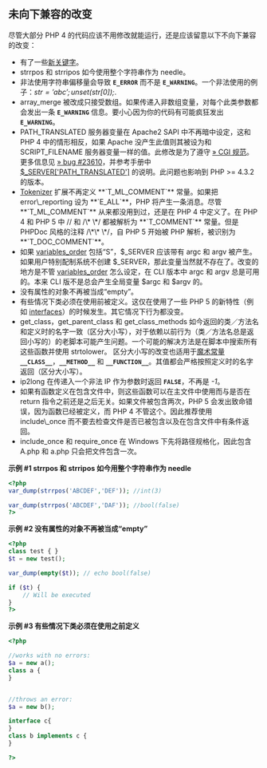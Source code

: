 未向下兼容的改变
----------------

尽管大部分 PHP 4
的代码应该不用修改就能运行，还是应该留意以下不向下兼容的改变：

-   <span class="simpara">
    有了一些<a href="/reserved/keywords.html" class="link">新关键字</a>。
    </span>
-   <span class="simpara"> <span class="function">strrpos</span> 和
    <span class="function">strripos</span> 如今使用整个字符串作为
    needle。 </span>
-   <span class="simpara"> 非法使用字符串偏移量会导致 **`E_ERROR`**
    而不是 **`E_WARNING`**。一个非法使用的例子：*$str = 'abc';
    unset($str\[0\]);*. </span>
-   <span class="simpara"> <span class="function">array\_merge</span>
    被改成只接受数组。如果传递入非数组变量，对每个此类参数都会发出一条
    **`E_WARNING`** 信息。要小心因为你的代码有可能疯狂发出
    **`E_WARNING`**。 </span>
-   <span class="simpara"> PATH\_TRANSLATED 服务器变量在 Apache2 SAPI
    中不再暗中设定，这和 PHP 4 中的情形相反，如果 Apache
    没产生此值则其被设为和 SCRIPT\_FILENAME
    服务器变量一样的值。此修改是为了遵守
    <a href="http://www.faqs.org/rfcs/rfc3875" class="link external">» CGI 规范</a>。更多信息见
    <a href="https://bugs.php.net/23610" class="link external">» bug #23610</a>，并参考手册中
    <a href="/reserved/variables/server.html" class="link">$_SERVER['PATH_TRANSLATED']</a>
    的说明。此问题也影响到 PHP \>= 4.3.2 的版本。 </span>
-   <span class="simpara">
    <a href="/ref/tokenizer.html" class="link">Tokenizer</a>
    扩展不再定义 **`T_ML_COMMENT`** 常量。如果把 error\_reporting 设为
    **`E_ALL`**，PHP 将产生一条消息。尽管 **`T_ML_COMMENT`**
    从来都没用到过，还是在 PHP 4 中定义了。在 PHP 4 和 PHP 5 中 // 和
    /\* \*/ 都被解析为 **`T_COMMENT`** 常量。但是 PHPDoc 风格的注释
    /\*\* \*/，自 PHP 5 开始被 PHP 解析，被识别为 **`T_DOC_COMMENT`**。
    </span>
-   <span class="simpara"> 如果
    <a href="/ini/core.html#ini.variables-order" class="link">variables_order</a>
    包括“S”，$\_SERVER 应该带有 argc 和 argv
    被产生。如果用户特别配制系统不创建
    $\_SERVER，那此变量当然就不存在了。改变的地方是不管
    <a href="/ini/core.html#ini.variables-order" class="link">variables_order</a>
    怎么设定，在 CLI 版本中 argc 和 argv 总是可用的。本来 CLI
    版不是总会产生全局变量 $argc 和 $argv 的。 </span>
-   <span class="simpara"> 没有属性的对象不再被当成“empty”。 </span>
-   <span class="simpara">
    有些情况下类必须在使用前被定义。这仅在使用了一些 PHP 5
    的新特性（例如
    <a href="/language/oop5/interfaces.html" class="link">interfaces</a>）的时候发生。其它情况下行为都没变。
    </span>
-   <span class="simpara"> <span
    class="function">get\_class</span>，<span
    class="function">get\_parent\_class</span> 和 <span
    class="function">get\_class\_methods</span>
    如今返回的类／方法名和定义时的名字一致（区分大小写），对于依赖以前行为（类／方法名总是返回小写的）的老脚本可能产生问题。一个可能的解决方法是在脚本中搜索所有这些函数并使用
    <span class="function">strtolower</span>。 </span> <span
    class="simpara">
    区分大小写的改变也适用于<a href="/language/constants/predefined.html" class="link">魔术常量</a>
    **`__CLASS__`**，**`__METHOD__`** 和
    **`__FUNCTION__`**。其值都会严格按照定义时的名字返回（区分大小写）。
    </span>
-   <span class="simpara"> <span class="function">ip2long</span>
    在传递入一个非法 IP 作为参数时返回 **`FALSE`**，不再是 *-1*。
    </span>
-   <span class="simpara">
    如果有函数定义在包含文件中，则这些函数可以在主文件中使用而与是否在
    <span class="function">return</span>
    指令之前还是之后无关。如果文件被包含两次，PHP 5
    会发出致命错误，因为函数已经被定义，而 PHP 4 不管这个。因此推荐使用
    <span class="function">include\_once</span>
    而不要去检查文件是否已被包含以及在包含文件中有条件返回。 </span>
-   <span class="simpara"> <span class="function">include\_once</span>
    和 <span class="function">require\_once</span> 在 Windows
    下先将路径规格化，因此包含 A.php 和 a.php 只会把文件包含一次。
    </span>

**示例 \#1 <span class="function">strrpos</span> 和 <span
class="function">strripos</span> 如今用整个字符串作为 needle**

``` php
<?php
var_dump(strrpos('ABCDEF','DEF')); //int(3)

var_dump(strrpos('ABCDEF','DAF')); //bool(false)
?>
```

**示例 \#2 没有属性的对象不再被当成“empty”**

``` php
<?php
class test { }
$t = new test();

var_dump(empty($t)); // echo bool(false)

if ($t) {
    // Will be executed
}
?>
```

**示例 \#3 有些情况下类必须在使用之前定义**

``` php
<?php

//works with no errors:
$a = new a();
class a {
}


//throws an error:
$a = new b();

interface c{
}
class b implements c {
}

?>
```
